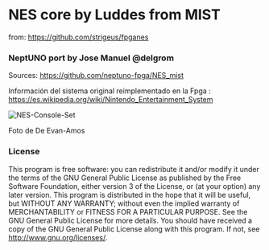 # NES core by Luddes from MIST
from: https://github.com/strigeus/fpganes
### NeptUNO port by Jose Manuel @delgrom
Sources: https://github.com/neptuno-fpga/NES_mist

Información del sistema original reimplementado en la Fpga : https://es.wikipedia.org/wiki/Nintendo_Entertainment_System

![NES-Console-Set](https://user-images.githubusercontent.com/31018768/97775687-04badf00-1b63-11eb-9fd9-cc732a2e8d1e.png)

Foto de De Evan-Amos 

### License


This program is free software: you can redistribute it and/or modify it under the terms of the GNU General Public License as published by the Free Software Foundation, either version 3 of the License, or (at your option) any later version.
This program is distributed in the hope that it will be useful, but WITHOUT ANY WARRANTY; without even the implied warranty of MERCHANTABILITY or FITNESS FOR A PARTICULAR PURPOSE. See the GNU General Public License for more details.
You should have received a copy of the GNU General Public License along with this program. If not, see http://www.gnu.org/licenses/.
